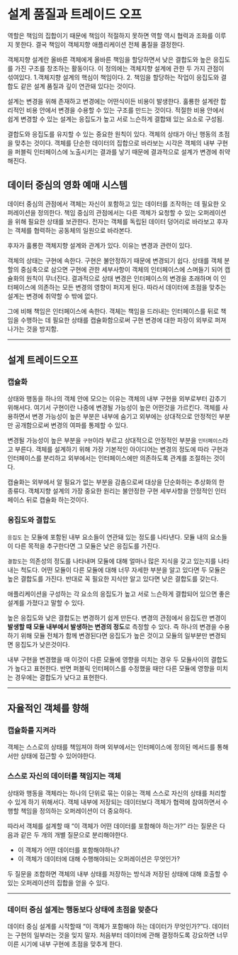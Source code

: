 # 설계 품질과 트레이드 오프

역할은 책임의 집합이기 때문에 책임이 적절하지 못하면 역할 역시 협력과 조화를 이루지 못한다. 결국 책임이 객체지향 애플리케이션 전체 품질을 결정한다.

객체지향 설계란 올바른 객체에게 올바른 책임을 할당하면서 낮은 결합도와 높은 응집도를 가진 구조를 창조하는 활동이다. 이 정의에는 객체지향 설계에 관한 두 가지 관점이 섞여있다. 1.객체지향 설계의 핵심이 책임이다. 
2. 책임을 할당하는 작업이 응집도와 결합도 같은 설계 품질과 깊이 연관돼 있다는 것이다.

설계는 변경을 위해 존재하고 변경에는 어떤식이든 비용이 발생한다. 훌룡한 설계란 합리적인 비용 안에서 변경을 수용할 수 있는 구조를 만드는 것이다. 적절한 비용 안에서 쉽게 변경할 수 있는 설계는 응집도가 높고 서로 느슨하게 결합돼 있는 요소로 구성됨.

결합도와 응집도를 유지할 수 있는 중요한 원칙이 있다. 객체의 상태가 아닌 행동의 초점을 맞추는 것이다. 객체를 단순한 데이터의 집합으로 바라보는 시각은 객체의 내부 구현을 퍼블릭 인터페이스에 노출시키는 결과를 낳기 때문에 결과적으로 설계가 변경에 취약해진다.

## 데이터 중심의 영화 예매 시스템

데이터 중심의 관점에서 객체는 자신이 포함하고 있는 데이터를 조작하는 데 필요한 오퍼레이션을 정의한다. 책임 중심의 관점에서는 다른 객체가 요청할 수 있는 오퍼레이션을 위해 필요한 상태를 보관한다. 전자는 객체를 독립된 데이터 덩어리로 바라보고 후자는 객체를 협력하는 공동체의 일원으로 바라본다.

후자가 훌룡한 객체지향 설계와 관계가 있다. 이유는 변경과 관련이 있다.

객체의 상태는 구현에 속한다. 구현은 불안정하기 때문에 변경되기 쉽다. 상태를 객체 분할의 중심축으로 삼으면 구현에 관한 세부사항이 객체의 인터페이스에 스며들기 되어 캡슐화의 원칙이 무너진다. 결과적으로 상태 변경은 인터페이스의 변경을 초래하며 이 인터페이스에 의존하는 모든 변경의 영향이 퍼지게 된다. 따라서 데이터에 초점을 맞추는 설계는 변경에 취약할 수 밖에 없다.

그에 비해 책임은 인터페이스에 속한다. 객체는 책임을 드러내는 인터페이스를 뒤로 책임을 수행하는 데 필요한 상태를 캡슐화함으로써 구현 변경에 대한 파장이 외부로 퍼져나가는 것을 방지함.

---

## 설계 트레이드오프

### 캡슐화

상태와 행동을 하나의 객체 안에 모으는 이유는 객체의 내부 구현을 외부로부터 감추기 위해서다. 여기서 구현이란 나중에 변경될 가능성이 높은 어떤것을 가르킨다. 객체를 사용하면서 변경 가능성이 높은 부분은 내부에 숨기고 외부에는 상대적으로 안정적인 부분만 공개함으로써 변경의 여파를 통제할 수 있다.

변경될 가능성이 높은 부분을 `구현`이라 부르고 상대적으로 안정적인 부분을 `인터페이스`라고 부른다. 객체를 설계하기 위해 가장 기본적인 아이디어는 변경의 정도에 따라 구현과 인터페이스를 분리하고 외부에서는 인터페이스에만 의존하도록 관계를 조절하는 것이다.

캡슐화는 외부에서 알 필요가 없는 부분을 감춤으로써 대상을 단순화하는 추상화의 한 종류다. 객체지향 설계의 가장 중요한 원리는 불안정한 구현 세부사항을 안정적인 인터페이스 뒤로 캡슐화 하는것이다.

### 응집도와 결합도

`응집도` 는 모듈에 포함된 내부 요소들이 연관돼 있는 정도를 나타낸다. 모듈 내의 요소들이 다른 목적을 추구한다면 그 모듈은 낮은 응집도를 가진다.

`결합도`는 의존성의 정도를 나타내며 모듈에 대해 얼마나 많은 지식을 갖고 있는지를 나타내는 척도다. 어떤 모듈이 다른 모듈에 대해 너무 자세한 부분을 알고 있다면 두 모듈은 높은 결합도를 가진다. 반대로 꼭 필요한 지식만 알고 있다면 낮은 결합도를 갖는다.

애플리케이션을 구성하는 각 요소의 응집도가 높고 서로 느슨하게 결합되어 있으면 좋은 설계를 가졌다고 말할 수 있다.

높은 응집도와 낮은 결합도는 변경하기 쉽게 만든다. 변경의 관점에서 응집도란 변경이 **발생할 때 모듈 내부에서 발생하는 변경의 정도**로 측정할 수 있다. 즉 하나의 변경을 수용하기 위해 모듈 전체가 함께 변경된다면 응집도가 높은 것이고 모듈의 일부분만 변경되면 응집도가 낮은것이다.

내부 구현을 변경했을 때 이것이 다른 모듈에 영향을 미치는 경우 두 모듈사이의 결합도가 높다고 표현한다. 반면 퍼블릭 인터페이스를 수정했을 때만 다른 모듈에 영향을 미치는 경우에는 결합도가 낮다고 표현한다.

---

## 자율적인 객체를 향해

### 캡슐화를 지켜라

객체는 스스로의 상태를 책임져야 하며 외부에서는 인터페이스에 정의된 메서드를 통해서만 상태에 접근할 수 있어야한다.

### 스스로 자신의 데이터를 책임지는 객체

상태와 행동을 객체라는 하나의 단위로 묶는 이유는 객체 스스로 자신의 상태를 처리할 수 있게 하기 위해서다. 객체 내부에 저장되는 데이터보다 객체가 협력에 참여하면서 수행할 책임을 정의하는 오퍼레이션이 더 중요하다.

따라서 객체를 설계할 때 “이 객체가 어떤 데이터를 포함해야 하는가?” 라는 질문은 다음과 같은 두 개의 개별 질문으로 분리해야한다.

- 이 객체가 어떤 데이터를 포함해야하나?
- 이 객체가 데이터에 대해 수행해야되는 오퍼레이션은 무엇인가?

두 질문을 조합하면 객체의 내부 상태를 저장하는 방식과 저장된 상태에 대해 호출할 수 있는 오퍼레이션의 집합을 얻을 수 있다.

---

### 데이터 중심 설계는 행동보다 상태에 초점을 맞춘다

데이터 중심 설계를 시작할때 “이 객체가 포함해야 하는 데이터가 무엇인가?”다. 데이터는 구현의 일부라는 것을 잊지 말자. 처음부터 데이터에 관해 결정하도록 강요하면 너무 이른 시기에 내부 구현에 초점을 맞추게 한다.